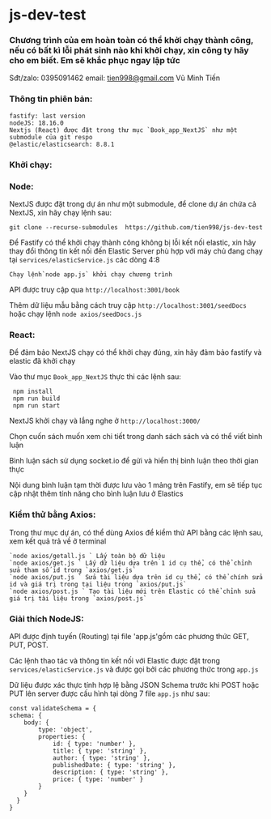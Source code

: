 # js-dev-test

 ### Chương trình của em hoàn toàn có thể khởi chạy thành công, nếu có bất kì lỗi phát sinh nào khi khởi chạy, xin công ty hãy cho em biết. Em sẽ khắc phục ngay lập tức
 
  Sđt/zalo: 0395091462
  email: tien998@gmail.com
  Vũ Minh Tiến

 ### Thông tin phiên bản:
    fastify: last version
    nodeJS: 18.16.0
    Nextjs (React) được đặt trong thư mục `Book_app_NextJS` như một submodule của git respo
    @elastic/elasticsearch: 8.8.1

 ### Khởi chạy:

   ### Node:

   NextJS được đặt trong dự án như một submodule, để clone dự án chứa cả NextJS, xin hãy chạy lệnh sau:

    git clone --recurse-submodules  https://github.com/tien998/js-dev-test

   Để Fastify có thể khởi chạy thành công không bị lỗi kết nối elastic, xin hãy thay đổi thông tin kết nối đến Elastic Server phù hợp với máy chủ đang chạy tại `services/elasticService.js` các dòng 4:8 

    Chạy lệnh`node app.js` khởi chạy chương trình
    
   API được truy cập qua `http://localhost:3001/book`

   Thêm dữ liệu mẫu bằng cách truy cập `http://localhost:3001/seedDocs` hoặc chạy lệnh `node axios/seedDocs.js` 

   ### React:

   Để đảm bảo NextJS chạy có thể khởi chạy đúng, xin hãy đảm bảo fastify và elastic đã khởi chạy
   
   Vào thư mục `Book_app_NextJS` thực thi các lệnh sau:

     npm install
     npm run build
     npm run start

   NextJS khởi chạy và lắng nghe ở `http://localhost:3000/`

   Chọn cuốn sách muốn xem chi tiết trong danh sách sách và có thể viết bình luận

   Bình luận sách sử dụng socket.io để gửi và hiển thị bình luận theo thời gian thực

   Nội dung bình luận tạm thời được lưu vào 1 mảng trên Fastify, em sẽ tiếp tục cập nhật thêm tính năng cho bình luận lưu ở Elastics

 ### Kiểm thử bằng Axios:
   Trong thư mục dự án, có thể dùng Axios để kiểm thử API bằng các lệnh sau, xem kết quả trả về ở terminal

    `node axios/getall.js ` Lấy toàn bộ dữ liệu
    `node axios/get.js ` Lấy dữ liệu dựa trên 1 id cụ thể, có thể chỉnh sửa tham số id trong `axios/get.js`
    `node axios/put.js ` Sửa tài liệu dựa trên id cụ thể, có thể chính sửa id và giá trị trong tại liệu trong `axios/put.js`
    `node axios/post.js ` Tạo tài liệu mới trên Elastic có thể chỉnh sửa giá trị tài liệu trong `axios/post.js`
    
 ### Giải thích NodeJS:
   API được định tuyến (Routing) tại file 'app.js'gồm các phương thức GET, PUT, POST. 

   Các lệnh thao tác và thông tin kết nối với Elastic được đặt trong `services/elasticService.js` và được gọi bởi các phương thức trong `app.js`

   Dữ liệu được xác thực tính hợp lệ bằng JSON Schema trước khi POST hoặc PUT lên server được cấu hình tại dòng 7 file `app.js` như sau:
    
    const validateSchema = {
    schema: {
        body: {
            type: 'object',
            properties: {
                id: { type: 'number' },
                title: { type: 'string' },
                author: { type: 'string' },
                publishedDate: { type: 'string' },
                description: { type: 'string' },
                price: { type: 'number' }
            }
        }
      } 
    }

 ### 
    

